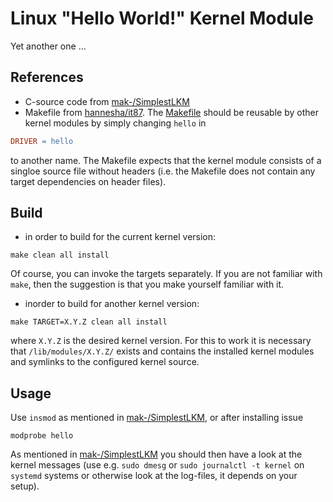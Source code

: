 # Linux "Hello World!" Kernel Module

Yet another one ...

## References

- C-source code from [mak-/SimplestLKM](https://github.com/maK-/SimplestLKM.git)
- Makefile from [hannesha/it87](https://github.com/hannesha/it87.git). The [Makefile](./Makefile) should be reusable by other kernel modules by simply changing `hello` in

``` makefile
DRIVER = hello
```
to another name. The Makefile expects that the kernel module consists of a singloe source file without headers (i.e. the Makefile does not contain any target dependencies on header files).

## Build

- in order to build for the current kernel version:
``` shell
make clean all install
```
Of course, you can invoke the targets separately. If you are not familiar with `make`, then the suggestion is that you make yourself familiar with it.
- inorder to build for another kernel version:
``` shell
make TARGET=X.Y.Z clean all install
```
where `X.Y.Z` is the desired kernel version. For this to work it is necessary that `/lib/modules/X.Y.Z/` exists and contains the installed kernel modules and symlinks to the configured kernel source.

## Usage
Use `insmod` as mentioned in [mak-/SimplestLKM](https://github.com/maK-/SimplestLKM.git/README.md), or after installing issue
``` shell
modprobe hello
```
As mentioned in [mak-/SimplestLKM](https://github.com/maK-/SimplestLKM.git/README.md) you should then have a look at the kernel messages (use e.g. `sudo dmesg` or `sudo journalctl -t kernel` on `systemd` systems or otherwise look at the log-files, it depends on your setup).



